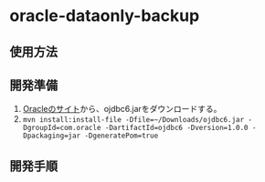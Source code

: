 # oracle-dataonly-backup

## 使用方法



## 開発準備

1. [Oracleのサイト](http://www.oracle.com/technetwork/jp/database/enterprise-edition/jdbc-111060-097832-ja.html)から、ojdbc6.jarをダウンロードする。
1. `mvn install:install-file -Dfile=~/Downloads/ojdbc6.jar -DgroupId=com.oracle -DartifactId=ojdbc6 -Dversion=1.0.0 -Dpackaging=jar -DgeneratePom=true`

## 開発手順